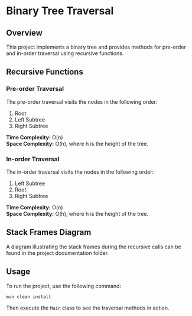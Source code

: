 # Binary Tree Traversal

## Overview
This project implements a binary tree and provides methods for pre-order and in-order traversal using recursive functions. 

## Recursive Functions
### Pre-order Traversal
The pre-order traversal visits the nodes in the following order:
1. Root
2. Left Subtree
3. Right Subtree

**Time Complexity:** O(n)  
**Space Complexity:** O(h), where h is the height of the tree.

### In-order Traversal
The in-order traversal visits the nodes in the following order:
1. Left Subtree
2. Root
3. Right Subtree

**Time Complexity:** O(n)  
**Space Complexity:** O(h), where h is the height of the tree.

## Stack Frames Diagram
A diagram illustrating the stack frames during the recursive calls can be found in the project documentation folder.

## Usage
To run the project, use the following command:
```
mvn clean install
```
Then execute the `Main` class to see the traversal methods in action.